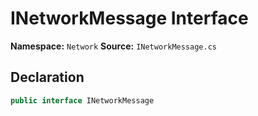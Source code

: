 # INetworkMessage Interface

**Namespace:** `Network`
**Source:** `INetworkMessage.cs`

## Declaration

```csharp
public interface INetworkMessage
```


